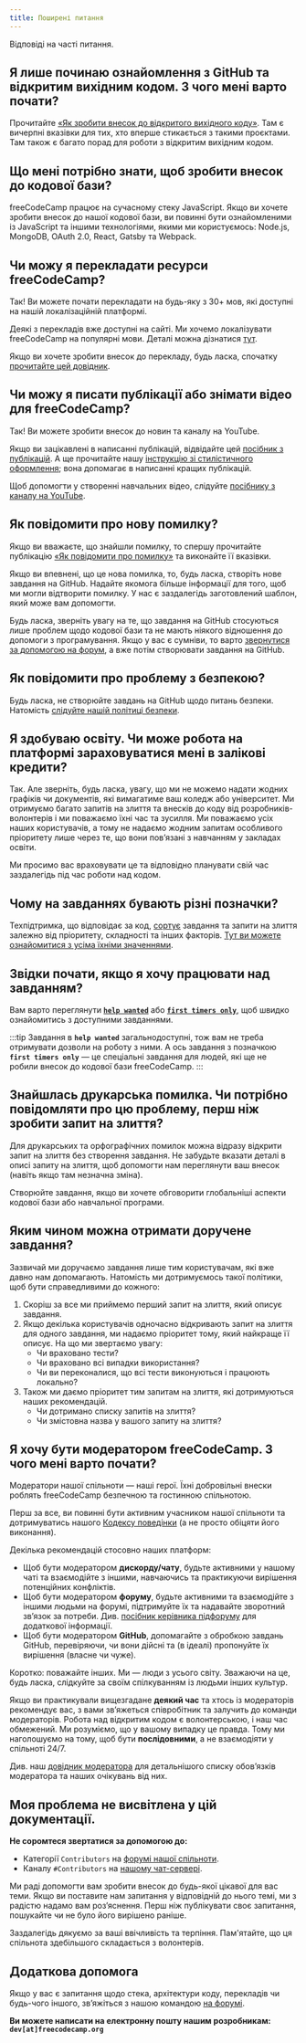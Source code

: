 ```yaml
---
title: Поширені питання
---
```


Відповіді на часті питання.

## Я лише починаю ознайомлення з GitHub та відкритим вихідним кодом. З чого мені варто почати?

Прочитайте [«Як зробити внесок до відкритого вихідного коду»](https://github.com/freeCodeCamp/how-to-contribute-to-open-source). Там є вичерпні вказівки для тих, хто вперше стикається з такими проєктами. Там також є багато порад для роботи з відкритим вихідним кодом.

## Що мені потрібно знати, щоб зробити внесок до кодової бази?

freeCodeCamp працює на сучасному стеку JavaScript. Якщо ви хочете зробити внесок до нашої кодової бази, ви повинні бути ознайомленими із JavaScript та іншими технологіями, якими ми користуємось: Node.js, MongoDB, OAuth 2.0, React, Gatsby та Webpack.

## Чи можу я перекладати ресурси freeCodeCamp?

Так! Ви можете почати перекладати на будь-яку з 30+ мов, які доступні на нашій локалізаційній платформі.

Деякі з перекладів вже доступні на сайті. Ми хочемо локалізувати freeCodeCamp на популярні мови. Деталі можна дізнатися [тут](https://www.freecodecamp.org/ukrainian/news/yak-dopomohty-z-perekladom-freecodecamp-na-ridnu-movu/).

Якщо ви хочете зробити внесок до перекладу, будь ласка, спочатку [прочитайте цей довідник](how-to-translate-files).

## Чи можу я писати публікації або знімати відео для freeCodeCamp?

Так! Ви можете зробити внесок до новин та каналу на YouTube.

Якщо ви зацікавлені в написанні публікацій, відвідайте цей [посібник з публікацій](https://www.freecodecamp.org/news/how-to-write-for-freecodecamp/). А ще прочитайте нашу [інструкцію зі стилістичного оформлення](https://www.freecodecamp.org/news/developer-news-style-guide/); вона допомагає в написанні кращих публікацій.

Щоб допомогти у створенні навчальних відео, слідуйте [посібнику з каналу на YouTube](https://www.freecodecamp.org/news/how-to-contribute-to-the-freecodecamp-community-youtube-channel-b86bce4c865/).

## Як повідомити про нову помилку?

Якщо ви вважаєте, що знайшли помилку, то спершу прочитайте публікацію [«Як повідомити про помилку»](https://www.freecodecamp.org/news/how-to-report-a-bug-to-freecodecamp/) та виконайте її вказівки.

Якщо ви впевнені, що це нова помилка, то, будь ласка, створіть нове завдання на GitHub. Надайте якомога більше інформації для того, щоб ми могли відтворити помилку. У нас є заздалегідь заготовлений шаблон, який може вам допомогти.

Будь ласка, зверніть увагу на те, що завдання на GitHub стосуються лише проблем щодо кодової бази та не мають ніякого відношення до допомоги з програмування. Якщо у вас є сумніви, то варто [звернутися за допомогою на форум](https://forum.freecodecamp.org), а вже потім створювати завдання на GitHub.

## Як повідомити про проблему з безпекою?

Будь ласка, не створюйте завдань на GitHub щодо питань безпеки. Натомість [слідуйте нашій політиці безпеки](https://contribute.freecodecamp.org/#/security).

## Я здобуваю освіту. Чи може робота на платформі зараховуватися мені в залікові кредити?

Так. Але зверніть, будь ласка, увагу, що ми не можемо надати жодних графіків чи документів, які вимагатиме ваш коледж або університет. Ми отримуємо багато запитів на злиття та внесків до коду від розробників-волонтерів і ми поважаємо їхні час та зусилля. Ми поважаємо усіх наших користувачів, а тому не надаємо жодним запитам особливого пріоритету лише через те, що вони пов’язані з навчанням у закладах освіти.

Ми просимо вас враховувати це та відповідно планувати свій час заздалегідь під час роботи над кодом.

## Чому на завданнях бувають різні позначки?

Техпідтримка, що відповідає за код, [сортує](https://en.wikipedia.org/wiki/Software_bug#Bug_management) завдання та запити на злиття залежно від пріоритету, складності та інших факторів. [Тут ви можете ознайомитися з усіма їхніми значеннями](https://github.com/freecodecamp/freecodecamp/labels).

## Звідки почати, якщо я хочу працювати над завданням?

Вам варто переглянути [**`help wanted`**](https://github.com/freeCodeCamp/freeCodeCamp/issues?q=is%3Aopen+is%3Aissue+label%3A%22help+wanted%22) або [**`first timers only`**](https://github.com/freeCodeCamp/freeCodeCamp/issues?q=is%3Aopen+is%3Aissue+label%3A%22first+timers+only%22), щоб швидко ознайомитись з доступними завданнями.

:::tip
Завдання в **`help wanted`** загальнодоступні, тож вам не треба отримувати дозволи на роботу з ними. А ось завдання з позначкою **`first timers only`** — це спеціальні завдання для людей, які ще не робили внесок до кодової бази freeCodeCamp.
:::

## Знайшлась друкарська помилка. Чи потрібно повідомляти про цю проблему, перш ніж зробити запит на злиття?

Для друкарських та орфографічних помилок можна відразу відкрити запит на злиття без створення завдання. Не забудьте вказати деталі в описі запиту на злиття, щоб допомогти нам переглянути ваш внесок (навіть якщо там незначна зміна).

Створюйте завдання, якщо ви хочете обговорити глобальніші аспекти кодової бази або навчальної програми.

## Яким чином можна отримати доручене завдання?

Зазвичай ми доручаємо завдання лише тим користувачам, які вже давно нам допомагають. Натомість ми дотримуємось такої політики, щоб бути справедливими до кожного:

1. Скоріш за все ми приймемо перший запит на злиття, який описує завдання.
2. Якщо декілька користувачів одночасно відкривають запит на злиття для одного завдання, ми надаємо пріоритет тому, який найкраще її описує. На що ми звертаємо увагу:
   - Чи враховано тести?
   - Чи враховано всі випадки використання?
   - Чи ви переконалися, що всі тести виконуються і працюють локально?
3. Також ми даємо пріоритет тим запитам на злиття, які дотримуються наших рекомендацій.
   - Чи дотримано списку запитів на злиття?
   - Чи змістовна назва у вашого запиту на злиття?

## Я хочу бути модератором freeCodeCamp. З чого мені варто почати?

Модератори нашої спільноти — наші герої. Їхні добровільні внески роблять freeCodeCamp безпечною та гостинною спільнотою.

Перш за все, ви повинні бути активним учасником нашої спільноти та дотримуватись нашого [Кодексу поведінки](https://www.freecodecamp.org/news/code-of-conduct/) (а не просто обіцяти його виконання).

Декілька рекомендацій стосовно наших платформ:

- Щоб бути модератором **дискорду/чату**, будьте активними у нашому чаті та взаємодійте з іншими, навчаючись та практикуючи вирішення потенційних конфліктів.
- Щоб бути модератором **форуму**, будьте активними та взаємодійте з іншими людьми на форумі, підтримуйте їх та надавайте зворотний зв’язок за потреби. Див. [посібник керівника підфоруму](https://forum.freecodecamp.org/t/the-subforum-leader-handbook/326326) для додаткової інформації.
- Щоб бути модератором **GitHub**, допомагайте з обробкою завдань GitHub, перевіряючи, чи вони дійсні та (в ідеалі) пропонуйте їх вирішення (власне чи чуже).

Коротко: поважайте інших. Ми — люди з усього світу. Зважаючи на це, будь ласка, слідкуйте за своїм спілкуванням із людьми інших культур.

Якщо ви практикували вищезгадане **деякий час** та хтось із модераторів рекомендує вас, з вами зв’яжеться співробітник та залучить до команди модераторів. Робота над відкритим кодом є волонтерською, і наш час обмежений. Ми розуміємо, що у вашому випадку це правда. Тому ми наголошуємо на тому, щоб бути **послідовними**, а не взаємодіяти у спільноті 24/7.

Див. наш [довідник модератора](moderator-handbook) для детальнішого списку обов’язків модератора та наших очікувань від них.

## Моя проблема не висвітлена у цій документації.

**Не соромтеся звертатися за допомогою до:**

- Категорії `Contributors` на [форумі нашої спільноти](https://forum.freecodecamp.org/c/contributors).
- Каналу `#Contributors` на [нашому чат-сервері](https://discord.gg/PRyKn3Vbay).

Ми раді допомогти вам зробити внесок до будь-якої цікавої для вас теми. Якщо ви поставите нам запитання у відповідній до нього темі, ми з радістю надамо вам роз’яснення. Перш ніж публікувати своє запитання, пошукайте чи не було його вирішено раніше.

Заздалегідь дякуємо за ваші ввічливість та терпіння. Пам'ятайте, що ця спільнота здебільшого складається з волонтерів.

## Додаткова допомога

Якщо у вас є запитання щодо стека, архітектури коду, перекладів чи будь-чого іншого, зв’яжіться з нашою командою [на форумі](https://forum.freecodecamp.org/g/team).

**Ви можете написати на електронну пошту нашим розробникам: `dev[at]freecodecamp.org`**
